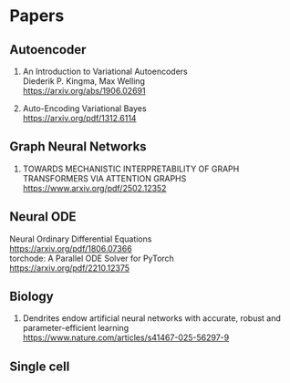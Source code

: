 # Papers

## Autoencoder

1. An Introduction to Variational Autoencoders  
   Diederik P. Kingma, Max Welling  
https://arxiv.org/abs/1906.02691

2. Auto-Encoding Variational Bayes  
https://arxiv.org/pdf/1312.6114


## Graph Neural Networks  
1. TOWARDS MECHANISTIC INTERPRETABILITY OF GRAPH TRANSFORMERS VIA ATTENTION GRAPHS  
https://www.arxiv.org/pdf/2502.12352  

## Neural ODE  
Neural Ordinary Differential Equations  
https://arxiv.org/pdf/1806.07366  
torchode: A Parallel ODE Solver for PyTorch  
https://arxiv.org/pdf/2210.12375  








## Biology
1. Dendrites endow artificial neural networks with accurate, robust and parameter-efficient learning  
https://www.nature.com/articles/s41467-025-56297-9

## Single cell


